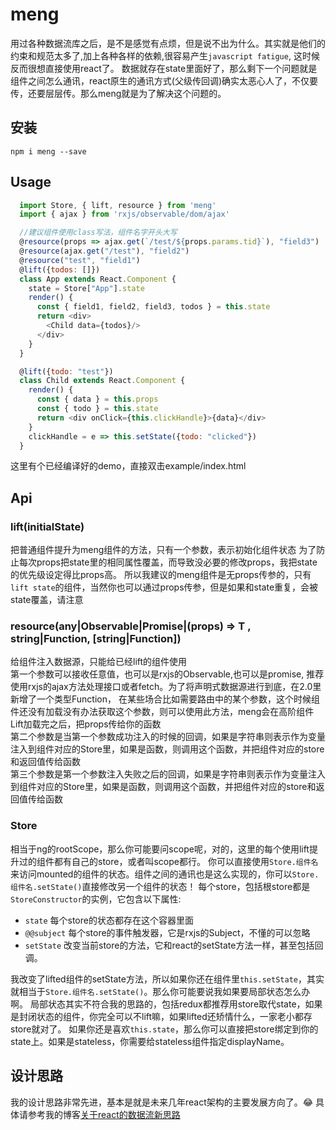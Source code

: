 # meng

用过各种数据流库之后，是不是感觉有点烦，但是说不出为什么。其实就是他们的约束和规范太多了,加上各种各样的依赖,很容易产生`javascript fatigue`, 这时候反而很想直接使用react了。
数据就存在state里面好了，那么剩下一个问题就是组件之间怎么通讯，react原生的通讯方式(父级传回调)确实太恶心人了，不仅要传，还要层层传。那么meng就是为了解决这个问题的。

## 安装

    npm i meng --save

## Usage

```js
  import Store, { lift, resource } from 'meng'
  import { ajax } from 'rxjs/observable/dom/ajax'

  //建议组件使用class写法，组件名字开头大写
  @resource(props => ajax.get(`/test/${props.params.tid}`), "field3")
  @resource(ajax.get("/test"), "field2")
  @resource("test", "field1")
  @lift({todos: []})
  class App extends React.Component {
    state = Store["App"].state
    render() {
      const { field1, field2, field3, todos } = this.state
      return <div>
        <Child data={todos}/>
      </div>
    }
  }

  @lift({todo: "test"})
  class Child extends React.Component {
    render() {
      const { data } = this.props
      const { todo } = this.state
      return <div onClick={this.clickHandle}>{data}</div>
    }
    clickHandle = e => this.setState({todo: "clicked"})
  }
```

这里有个已经编译好的demo，直接双击example/index.html
## Api

### lift(initialState)

把普通组件提升为meng组件的方法，只有一个参数，表示初始化组件状态
为了防止每次props把state里的相同属性覆盖，而导致没必要的修改props，我把state的优先级设定得比props高。
所以我建议的meng组件是无props传参的，只有`lift state`的组件，当然你也可以通过props传参，但是如果和state重复，会被state覆盖，请注意

### resource<T>(any|Observable|Promise|(props) => T , string|Function, [string|Function])

给组件注入数据源，只能给已经lift的组件使用  
第一个参数可以接收任意值，也可以是rxjs的Observable,也可以是promise, 推荐使用rxjs的ajax方法处理接口或者fetch。为了将声明式数据源进行到底，在2.0里新增了一个类型Function，
在某些场合比如需要路由中的某个参数，这个时候组件还没有加载没有办法获取这个参数，则可以使用此方法，meng会在高阶组件Lift加载完之后，把props传给你的函数  
第二个参数是当第一个参数成功注入的时候的回调，如果是字符串则表示作为变量注入到组件对应的Store里，如果是函数，则调用这个函数，并把组件对应的store和返回值传给函数  
第三个参数是第一个参数注入失败之后的回调，如果是字符串则表示作为变量注入到组件对应的Store里，如果是函数，则调用这个函数，并把组件对应的store和返回值传给函数

### Store

相当于ng的rootScope，那么你可能要问scope呢，对的，这里的每个使用lift提升过的组件都有自己的store，或者叫scope都行。
你可以直接使用`Store.组件名`来访问mounted的组件的状态。组件之间的通讯也是这么实现的，你可以`Store.组件名.setState()`直接修改另一个组件的状态！
每个store，包括根store都是`StoreConstructor`的实例，它包含以下属性:

+ `state` 每个store的状态都存在这个容器里面
+ `@@subject` 每个store的事件触发器，它是rxjs的Subject，不懂的可以忽略
+ `setState` 改变当前store的方法，它和react的setState方法一样，甚至包括回调。

我改变了lifted组件的setState方法，所以如果你还在组件里`this.setState`，其实就相当于`Store.组件名.setState()`。那么你可能要说我如果要局部状态怎么办啊。
局部状态其实不符合我的思路的，包括redux都推荐用store取代state，如果是封闭状态的组件，你完全可以不lift嘛，如果lifted还矫情什么，一家老小都存store就对了。
如果你还是喜欢`this.state`，那么你可以直接把store绑定到你的state上。如果是stateless，你需要给stateless组件指定displayName。

## 设计思路

我的设计思路非常先进，基本是就是未来几年react架构的主要发展方向了。😂
具体请参考我的博客[关于react的数据流新思路](https://github.com/useroriented/useroriented.github.io/blob/master/coral/think-of-react-data-flow.md)
